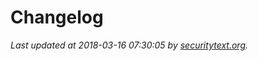 # Changelog

_Last updated at 2018-03-16 07:30:05 by [securitytext.org](https://securitytext.org)._
